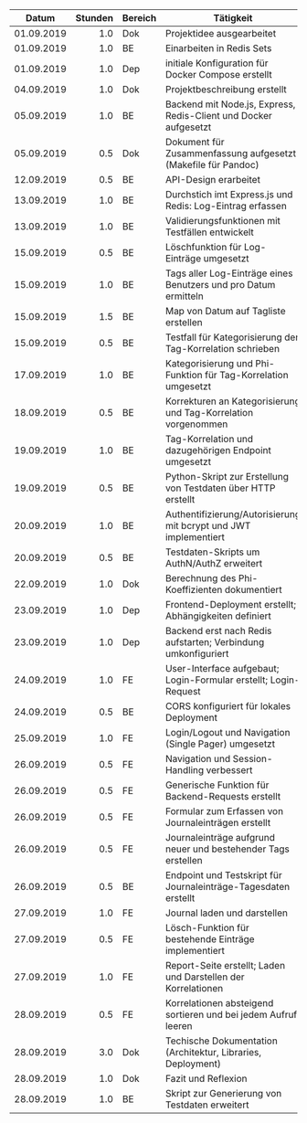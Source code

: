 | Datum      | Stunden | Bereich | Tätigkeit                                                        |
|------------|--------:|---------|------------------------------------------------------------------|
| 01.09.2019 |     1.0 | Dok     | Projektidee ausgearbeitet                                        |
| 01.09.2019 |     1.0 | BE      | Einarbeiten in Redis Sets                                        |
| 01.09.2019 |     1.0 | Dep     | initiale Konfiguration für Docker Compose erstellt               |
| 04.09.2019 |     1.0 | Dok     | Projektbeschreibung erstellt                                     |
| 05.09.2019 |     1.0 | BE      | Backend mit Node.js, Express, Redis-Client und Docker aufgesetzt |
| 05.09.2019 |     0.5 | Dok     | Dokument für Zusammenfassung aufgesetzt (Makefile für Pandoc)    |
| 12.09.2019 |     0.5 | BE      | API-Design erarbeitet                                            |
| 13.09.2019 |     1.0 | BE      | Durchstich imt Express.js und Redis: Log-Eintrag erfassen        |
| 13.09.2019 |     1.0 | BE      | Validierungsfunktionen mit Testfällen entwickelt                 |
| 15.09.2019 |     0.5 | BE      | Löschfunktion für Log-Einträge umgesetzt                         |
| 15.09.2019 |     1.0 | BE      | Tags aller Log-Einträge eines Benutzers und pro Datum ermitteln  |
| 15.09.2019 |     1.5 | BE      | Map von Datum auf Tagliste erstellen                             |
| 15.09.2019 |     0.5 | BE      | Testfall für Kategorisierung der Tag-Korrelation schrieben       |
| 17.09.2019 |     1.0 | BE      | Kategorisierung und Phi-Funktion für Tag-Korrelation umgesetzt   |
| 18.09.2019 |     0.5 | BE      | Korrekturen an Kategorisierung und Tag-Korrelation vorgenommen   |
| 19.09.2019 |     1.0 | BE      | Tag-Korrelation und dazugehörigen Endpoint umgesetzt             |
| 19.09.2019 |     0.5 | BE      | Python-Skript zur Erstellung von Testdaten über HTTP erstellt    |
| 20.09.2019 |     1.0 | BE      | Authentifizierung/Autorisierung mit bcrypt und JWT implementiert |
| 20.09.2019 |     0.5 | BE      | Testdaten-Skripts um AuthN/AuthZ erweitert                       |
| 22.09.2019 |     1.0 | Dok     | Berechnung des Phi-Koeffizienten dokumentiert                    |
| 23.09.2019 |     1.0 | Dep     | Frontend-Deployment erstellt; Abhängigkeiten definiert           |
| 23.09.2019 |     1.0 | Dep     | Backend erst nach Redis aufstarten; Verbindung umkonfiguriert    |
| 24.09.2019 |     1.0 | FE      | User-Interface aufgebaut; Login-Formular erstellt; Login-Request |
| 24.09.2019 |     0.5 | BE      | CORS konfiguriert für lokales Deployment                         |
| 25.09.2019 |     1.0 | FE      | Login/Logout und Navigation (Single Pager) umgesetzt             |
| 26.09.2019 |     0.5 | FE      | Navigation und Session-Handling verbessert                       |
| 26.09.2019 |     0.5 | FE      | Generische Funktion für Backend-Requests erstellt                |
| 26.09.2019 |     0.5 | FE      | Formular zum Erfassen von Journaleinträgen erstellt              |
| 26.09.2019 |     0.5 | FE      | Journaleinträge aufgrund neuer und bestehender Tags erstellen    |
| 26.09.2019 |     0.5 | BE      | Endpoint und Testskript für Journaleinträge-Tagesdaten erstellt  |
| 27.09.2019 |     1.0 | FE      | Journal laden und darstellen                                     |
| 27.09.2019 |     0.5 | FE      | Lösch-Funktion für bestehende Einträge implementiert             |
| 27.09.2019 |     1.0 | FE      | Report-Seite erstellt; Laden und Darstellen der Korrelationen    |
| 28.09.2019 |     0.5 | FE      | Korrelationen absteigend sortieren und bei jedem Aufruf leeren   |
| 28.09.2019 |     3.0 | Dok     | Techische Dokumentation (Architektur, Libraries, Deployment)     |
| 28.09.2019 |     1.0 | Dok     | Fazit und Reflexion                                              |
| 28.09.2019 |     1.0 | BE      | Skript zur Generierung von Testdaten erweitert                   |
